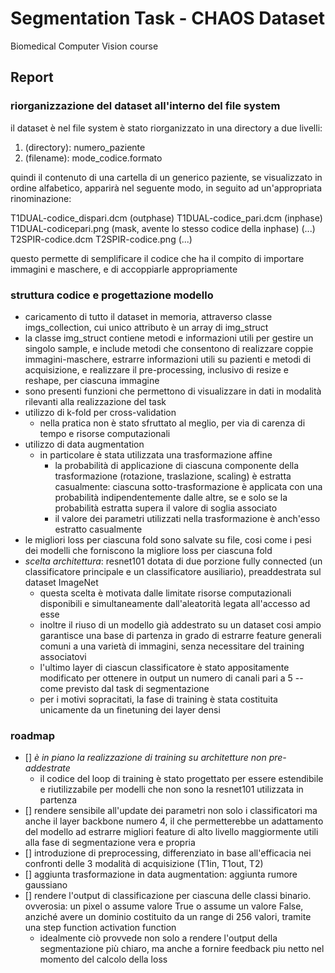 # Segmentation Task - CHAOS Dataset 
Biomedical Computer Vision course

## Report
### riorganizzazione del dataset all'interno del file system
il dataset è nel file system è stato riorganizzato in una directory a due livelli:
1. (directory): numero_paziente
2. (filename): mode_codice.formato

quindi il contenuto di una cartella di un generico paziente, se visualizzato in ordine alfabetico, apparirà nel seguente modo, in seguito ad un'appropriata rinominazione:

T1DUAL-codice_dispari.dcm (outphase)
T1DUAL-codice_pari.dcm (inphase)
T1DUAL-codicepari.png (mask, avente lo stesso codice della inphase)
(...)
T2SPIR-codice.dcm
T2SPIR-codice.png
(...)

questo permette di semplificare il codice che ha il compito di importare immagini e maschere, e di accoppiarle appropriamente

### struttura codice e progettazione modello
- caricamento di tutto il dataset in memoria, attraverso classe imgs_collection, cui unico attributo è un array di img_struct
- la classe img_struct contiene metodi e informazioni utili per gestire un singolo sample, e include metodi che consentono di realizzare coppie immagini-maschere, estrarre informazioni utili su pazienti e metodi di acquisizione, e realizzare il pre-processing, inclusivo di resize e reshape, per ciascuna immagine
- sono presenti funzioni che permettono di visualizzare in dati in modalità rilevanti alla realizzazione del task
- utilizzo di k-fold per cross-validation
  - nella pratica non è stato sfruttato al meglio, per via di carenza di tempo e risorse computazionali
- utilizzo di data augmentation
  - in particolare è stata utilizzata una trasformazione affine
    - la probabilità di applicazione di ciascuna componente della trasformazione (rotazione, traslazione, scaling) è estratta casualmente: ciascuna sotto-trasformazione è applicata con una probabilità indipendentemente dalle altre, se e solo se la probabilità estratta supera il valore di soglia associato
    - il valore dei parametri utilizzati nella trasformazione è anch'esso estratto casualmente
- le migliori loss per ciascuna fold sono salvate su file, cosi come i pesi dei modelli che forniscono la migliore loss per ciascuna fold
- *scelta architettura*: resnet101 dotata di due porzione fully connected (un classificatore principale e un classificatore ausiliario), preaddestrata sul dataset ImageNet
  - questa scelta è motivata dalle limitate risorse computazionali disponibili e simultaneamente dall'aleatorità legata all'accesso ad esse
  - inoltre il riuso di un modello già addestrato su un dataset cosi ampio garantisce una base di partenza in grado di estrarre feature generali comuni a una varietà di immagini, senza necessitare del training associatovi
  - l'ultimo layer di ciascun classificatore è stato appositamente modificato per ottenere in output un numero di canali pari a 5 -- come previsto dal task di segmentazione 
  - per i motivi sopracitati, la fase di training è stata costituita unicamente da un finetuning dei layer densi

### roadmap
- [] *è in piano la realizzazione di training su architetture non pre-addestrate*
  - il codice del loop di training è stato progettato per essere estendibile e riutilizzabile per modelli che non sono la resnet101 utilizzata in partenza
- [] rendere sensibile all'update dei parametri non solo i classificatori ma anche il layer backbone numero 4, il che permetterebbe un adattamento del modello ad estrarre migliori feature di alto livello maggiormente utili alla fase di segmentazione vera e propria
- [] introduzione di preprocessing, differenziato in base all'efficacia nei confronti delle 3 modalità di acquisizione (T1in, T1out, T2)
- [] aggiunta trasformazione in data augmentation: aggiunta rumore gaussiano
- [] rendere l'output di classificazione per ciascuna delle classi binario. ovverosia: un pixel o assume valore True o assume un valore False, anziché avere un dominio costituito da un range di 256 valori, tramite una step function activation function
  - idealmente ciò provvede non solo a rendere l'output della segmentazione più chiaro, ma anche a fornire feedback piu netto nel momento del calcolo della loss

